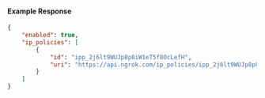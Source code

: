 <!-- Code generated for API Clients. DO NOT EDIT. -->

#### Example Response

```json
{
	"enabled": true,
	"ip_policies": [
		{
			"id": "ipp_2j6lt9WUJp8p8iW1eT5f8OcLefH",
			"uri": "https://api.ngrok.com/ip_policies/ipp_2j6lt9WUJp8p8iW1eT5f8OcLefH"
		}
	]
}
```
